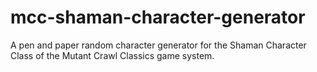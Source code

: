 # mcc-shaman-character-generator
A pen and paper random character generator for the Shaman Character Class of the Mutant Crawl Classics game system.
